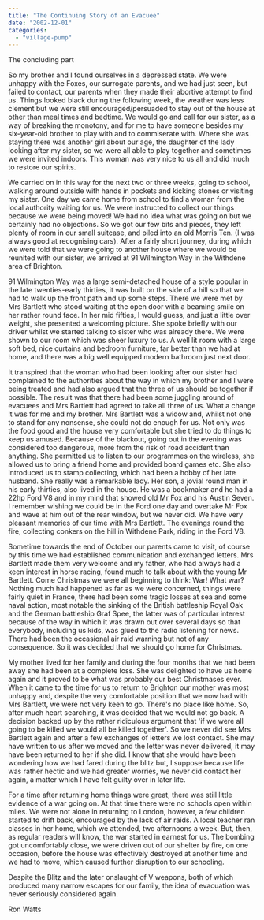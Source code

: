 ```yaml
---
title: "The Continuing Story of an Evacuee"
date: "2002-12-01"
categories: 
  - "village-pump"
---
```


The concluding part

So my brother and I found ourselves in a depressed state. We were unhappy with the Foxes, our surrogate parents, and we had just seen, but failed to contact, our parents when they made their abortive attempt to find us. Things looked black during the following week, the weather was less clement but we were still encouraged/persuaded to stay out of the house at other than meal times and bedtime. We would go and call for our sister, as a way of breaking the monotony, and for me to have someone besides my six-year-old brother to play with and to commiserate with. Where she was staying there was another girl about our age, the daughter of the lady looking after my sister, so we were all able to play together and sometimes we were invited indoors. This woman was very nice to us all and did much to restore our spirits.

We carried on in this way for the next two or three weeks, going to school, walking around outside with hands in pockets and kicking stones or visiting my sister. One day we came home from school to find a woman from the local authority waiting for us. We were instructed to collect our things because we were being moved! We had no idea what was going on but we certainly had no objections. So we got our few bits and pieces, they left plenty of room in our small suitcase, and piled into an old Morris Ten. (I was always good at recognising cars). After a fairly short journey, during which we were told that we were going to another house where we would be reunited with our sister, we arrived at 91 Wilmington Way in the Withdene area of Brighton.

91 Wilmington Way was a large semi-detached house of a style popular in the late twenties-early thirties, it was built on the side of a hill so that we had to walk up the front path and up some steps. There we were met by Mrs Bartlett who stood waiting at the open door with a beaming smile on her rather round face. In her mid fifties, I would guess, and just a little over weight, she presented a welcoming picture. She spoke briefly with our driver whilst we started talking to sister who was already there. We were shown to our room which was sheer luxury to us. A well lit room with a large soft bed, nice curtains and bedroom furniture, far better than we had at home, and there was a big well equipped modern bathroom just next door.

It transpired that the woman who had been looking after our sister had complained to the authorities about the way in which my brother and I were being treated and had also argued that the three of us should be together if possible. The result was that there had been some juggling around of evacuees and Mrs Bartlett had agreed to take all three of us. What a change it was for me and my brother. Mrs Bartlett was a widow and, whilst not one to stand for any nonsense, she could not do enough for us. Not only was the food good and the house very comfortable but she tried to do things to keep us amused. Because of the blackout, going out in the evening was considered too dangerous, more from the risk of road accident than anything. She permitted us to listen to our programmes on the wireless, she allowed us to bring a friend home and provided board games etc. She also introduced us to stamp collecting, which had been a hobby of her late husband. She really was a remarkable lady. Her son, a jovial round man in his early thirties, also lived in the house. He was a bookmaker and he had a 22hp Ford V8 and in my mind that showed old Mr Fox and his Austin Seven. I remember wishing we could be in the Ford one day and overtake Mr Fox and wave at him out of the rear window, but we never did. We have very pleasant memories of our time with Mrs Bartlett. The evenings round the fire, collecting conkers on the hill in Withdene Park, riding in the Ford V8.

Sometime towards the end of October our parents came to visit, of course by this time we had established communication and exchanged letters. Mrs Bartlett made them very welcome and my father, who had always had a keen interest in horse racing, found much to talk about with the young Mr Bartlett. Come Christmas we were all beginning to think: War! What war? Nothing much had happened as far as we were concerned, things were fairly quiet in France, there had been some tragic losses at sea and some naval action, most notable the sinking of the British battleship Royal Oak and the German battleship Graf Spee, the latter was of particular interest because of the way in which it was drawn out over several days so that everybody, including us kids, was glued to the radio listening for news. There had been the occasional air raid warning but not of any consequence. So it was decided that we should go home for Christmas.

My mother lived for her family and during the four months that we had been away she had been at a complete loss. She was delighted to have us home again and it proved to be what was probably our best Christmases ever. When it came to the time for us to return to Brighton our mother was most unhappy and, despite the very comfortable position that we now had with Mrs Bartlett, we were not very keen to go. There's no place like home. So, after much heart searching, it was decided that we would not go back. A decision backed up by the rather ridiculous argument that 'if we were all going to be killed we would all be killed together'. So we never did see Mrs Bartlett again and after a few exchanges of letters we lost contact. She may have written to us after we moved and the letter was never delivered, it may have been returned to her if she did. I know that she would have been wondering how we had fared during the blitz but, I suppose because life was rather hectic and we had greater worries, we never did contact her again, a matter which I have felt guilty over in later life.

For a time after returning home things were great, there was still little evidence of a war going on. At that time there were no schools open within miles. We were not alone in returning to London, however, a few children started to drift back, encouraged by the lack of air raids. A local teacher ran classes in her home, which we attended, two afternoons a week. But, then, as regular readers will know, the war started in earnest for us. The bombing got uncomfortably close, we were driven out of our shelter by fire, on one occasion, before the house was effectively destroyed at another time and we had to move, which caused further disruption to our schooling.

Despite the Blitz and the later onslaught of V weapons, both of which produced many narrow escapes for our family, the idea of evacuation was never seriously considered again.

Ron Watts
